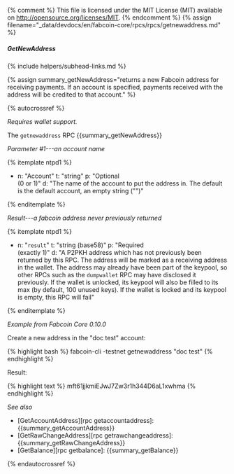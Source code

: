 {% comment %}
This file is licensed under the MIT License (MIT) available on
http://opensource.org/licenses/MIT.
{% endcomment %}
{% assign filename="_data/devdocs/en/fabcoin-core/rpcs/rpcs/getnewaddress.md" %}

##### GetNewAddress
{% include helpers/subhead-links.md %}

{% assign summary_getNewAddress="returns a new Fabcoin address for receiving payments. If an account is specified, payments received with the address will be credited to that account." %}

{% autocrossref %}

*Requires wallet support.*

The `getnewaddress` RPC {{summary_getNewAddress}}

*Parameter #1---an account name*

{% itemplate ntpd1 %}
- n: "Account"
  t: "string"
  p: "Optional<br>(0 or 1)"
  d: "The name of the account to put the address in.  The default is the default account, an empty string (\"\")"

{% enditemplate %}

*Result---a fabcoin address never previously returned*

{% itemplate ntpd1 %}
- n: "`result`"
  t: "string (base58)"
  p: "Required<br>(exactly 1)"
  d: "A P2PKH address which has not previously been returned by this RPC.  The address will be marked as a receiving address in the wallet.  The address may already have been part of the keypool, so other RPCs such as the `dumpwallet` RPC may have disclosed it previously.  If the wallet is unlocked, its keypool will also be filled to its max (by default, 100 unused keys).  If the wallet is locked and its keypool is empty, this RPC will fail"

{% enditemplate %}

*Example from Fabcoin Core 0.10.0*

Create a new address in the "doc test" account:

{% highlight bash %}
fabcoin-cli -testnet getnewaddress "doc test"
{% endhighlight %}

Result:

{% highlight text %}
mft61jjkmiEJwJ7Zw3r1h344D6aL1xwhma
{% endhighlight %}

*See also*

* [GetAccountAddress][rpc getaccountaddress]: {{summary_getAccountAddress}}
* [GetRawChangeAddress][rpc getrawchangeaddress]: {{summary_getRawChangeAddress}}
* [GetBalance][rpc getbalance]: {{summary_getBalance}}

{% endautocrossref %}
